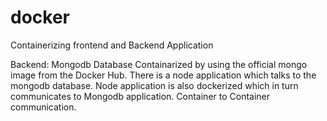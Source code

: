 # docker
Containerizing frontend and Backend Application

Backend:
Mongodb Database
Containarized by using the official mongo image from the Docker Hub. There is a node application which talks to the mongodb database.
Node application is also dockerized which in turn communicates to Mongodb application.
Container to Container communication.
